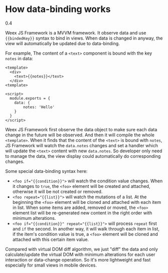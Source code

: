 # How data-binding works
<span class="weex-version">0.4</span>

Weex JS Framework is a MVVM framework. It observe data and use `{{bindedKey}}` syntax to bind in views. When data is changed in anyway, the view will automatically be updated due to data-binding.

For example, The content of a `<text>` component is bound with the key `notes` in data:

```
<template>
  <div>
    <text>{{notes}}</text>
  </div>
<template>

<script>
  module.exports = {
    data: {
        notes: 'Hello'
    }
  }
</script>
```

Weex JS Framework first observe the data object to make sure each data change in the future will be observed. And then it will compile the whole `<template>`. When it finds that the content of the `<text>` is bound with `notes`, JS Framework will watch the `data.notes` changes and set a handler which will update the `<text>` content with new `data.notes`. So developer only need to manage the data, the view display could automatically do corresponding changes.

Some special data-binding syntax here:

* `<foo if="{{condition}}">` will watch the condition value changes. When it changes to `true`, the `<foo>` element will be created and attached, otherwise it will be not created or removed.
* `<foo repeat="{{list}}">` will watch the mutations of a list. At the beginning the `<foo>` element will be cloned and attached with each item in list. When some items are added, removed or moved, the `<foo>` element list will be re-generated new content in the right order with minimum alterations.
* `<foo if="{{condition}}" repeat="{{list}}">` will process `repeat` first and `if` the second. In another way, it will walk through each item in list, if the item's condition value is true, a `<foo>` element will be cloned and attached with this certain item value.

Compared with virtual DOM diff algorithm, we just "diff" the data and only calculate/update the virtual DOM with minimum alterations for each user interaction or data-change operation. So it's more lightweight and fast especially for small views in mobile devices.
